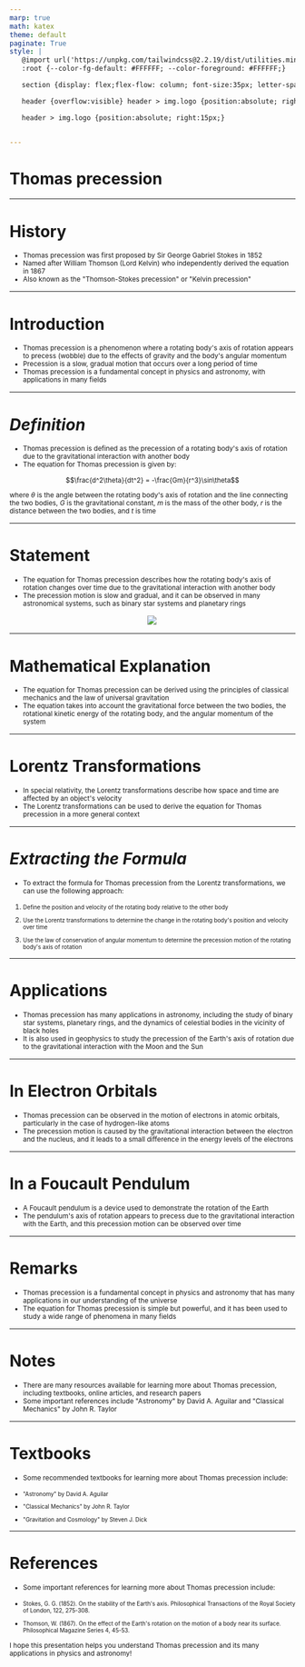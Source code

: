 ```yaml
---
marp: true
math: katex
theme: default
paginate: True
style: |
   @import url('https://unpkg.com/tailwindcss@2.2.19/dist/utilities.min.css');
   :root {--color-fg-default: #FFFFFF; --color-foreground: #FFFFFF;}

   section {display: flex;flex-flow: column; font-size:35px; letter-spacing:1.4px;}

   header {overflow:visible} header > img.logo {position:absolute; right:15px;}

   header > img.logo {position:absolute; right:15px;}


---
```

<!-- backgroundImage: url('backgrounds/aaabstract (14).png') -->
<!-- _class: lead -->

 # Thomas precession

---
<style scoped>p,li {font-size:0.88em}</style>

 # History

- Thomas precession was first proposed by Sir George Gabriel Stokes in 1852
- Named after William Thomson (Lord Kelvin) who independently derived the equation in 1867
- Also known as the "Thomson-Stokes precession" or "Kelvin precession"

---
<style scoped>p,li {font-size:0.88em}</style>

 # Introduction

- Thomas precession is a phenomenon where a rotating body's axis of rotation appears to precess (wobble) due to the effects of gravity and the body's angular momentum
- Precession is a slow, gradual motion that occurs over a long period of time
- Thomas precession is a fundamental concept in physics and astronomy, with applications in many fields

---
<style scoped>p,li {font-size:0.84em}</style>

 # _Definition_
- Thomas precession is defined as the precession of a rotating body's axis of rotation due to the gravitational interaction with another body
- The equation for Thomas precession is given by:

$$\frac{d^2\theta}{dt^2} = -\frac{Gm}{r^3}\sin\theta$$

where $\theta$ is the angle between the rotating body's axis of rotation and the line connecting the two bodies, $G$ is the gravitational constant, $m$ is the mass of the other body, $r$ is the distance between the two bodies, and $t$ is time


---
<style scoped>p,li {font-size:0.88em}</style>

 # Statement
- The equation for Thomas precession describes how the rotating body's axis of rotation changes over time due to the gravitational interaction with another body
- The precession motion is slow and gradual, and it can be observed in many astronomical systems, such as binary star systems and planetary rings
<div style="display: flex; flex: 1 1 auto; flex-flow: row; min-height: 0"><div style="display: flex; flex: 1 1 auto; justify-content: center;min-height:0;min-width:0; margin-bottom:0.1em;;margin-right:0.15em">
<img style='object-fit: contain; max-height:100%; max-width:100%; background-color: rgba(0,0,0,0);' src='https://upload.wikimedia.org/wikipedia/commons/thumb/c/c0/Thomas_precession_coefficient.svg/400px-Thomas_precession_coefficient.svg.png'/>
</div>
</div>


---
<style scoped>p,li {font-size:0.92em}</style>

 # **Mathematical Explanation**
- The equation for Thomas precession can be derived using the principles of classical mechanics and the law of universal gravitation
- The equation takes into account the gravitational force between the two bodies, the rotational kinetic energy of the rotating body, and the angular momentum of the system


---
<style scoped>p,li {font-size:0.92em}</style>

 # **Lorentz Transformations**
- In special relativity, the Lorentz transformations describe how space and time are affected by an object's velocity
- The Lorentz transformations can be used to derive the equation for Thomas precession in a more general context


---
<style scoped>p,li {font-size:0.84em}</style>

 # _Extracting the Formula_

- To extract the formula for Thomas precession from the Lorentz transformations, we can use the following approach:

1. Define the position and velocity of the rotating body relative to the other body

2. Use the Lorentz transformations to determine the change in the rotating body's position and velocity over time

3. Use the law of conservation of angular momentum to determine the precession motion of the rotating body's axis of rotation

---
<style scoped>p,li {font-size:0.92em}</style>

 # Applications

- Thomas precession has many applications in astronomy, including the study of binary star systems, planetary rings, and the dynamics of celestial bodies in the vicinity of black holes
- It is also used in geophysics to study the precession of the Earth's axis of rotation due to the gravitational interaction with the Moon and the Sun

---
<style scoped>p,li {font-size:0.92em}</style>

 # In Electron Orbitals

- Thomas precession can be observed in the motion of electrons in atomic orbitals, particularly in the case of hydrogen-like atoms
- The precession motion is caused by the gravitational interaction between the electron and the nucleus, and it leads to a small difference in the energy levels of the electrons

---
<style scoped>p,li {font-size:0.92em}</style>

 # In a Foucault Pendulum
- A Foucault pendulum is a device used to demonstrate the rotation of the Earth
- The pendulum's axis of rotation appears to precess due to the gravitational interaction with the Earth, and this precession motion can be observed over time


---
<style scoped>p,li {font-size:0.92em}</style>

 # Remarks

- Thomas precession is a fundamental concept in physics and astronomy that has many applications in our understanding of the universe
- The equation for Thomas precession is simple but powerful, and it has been used to study a wide range of phenomena in many fields

---
<style scoped>p,li {font-size:0.92em}</style>

 # Notes
- There are many resources available for learning more about Thomas precession, including textbooks, online articles, and research papers
- Some important references include "Astronomy" by David A. Aguilar and "Classical Mechanics" by John R. Taylor


---
<style scoped>p,li {font-size:0.84em}</style>

 # Textbooks
- Some recommended textbooks for learning more about Thomas precession include:

+ "Astronomy" by David A. Aguilar

+ "Classical Mechanics" by John R. Taylor

+ "Gravitation and Cosmology" by Steven J. Dick


---
<style scoped>p,li {font-size:0.84em}</style>

 # References

- Some important references for learning more about Thomas precession include:

+ Stokes, G. G. (1852). On the stability of the Earth's axis. Philosophical Transactions of the Royal Society of London, 122, 275-308.

+ Thomson, W. (1867). On the effect of the Earth's rotation on the motion of a body near its surface. Philosophical Magazine Series 4, 45-53.

I hope this presentation helps you understand Thomas precession and its many applications in physics and astronomy!